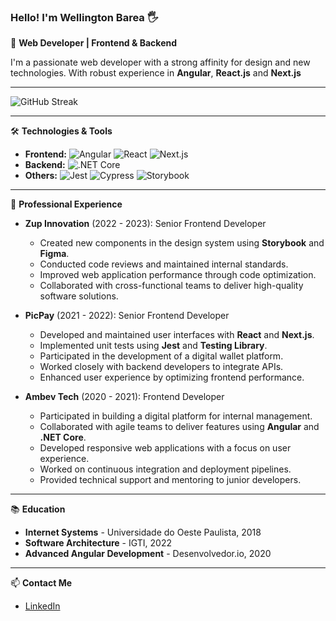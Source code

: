 ### Hello! I'm Wellington Barea 🖐

🎯 **Web Developer | Frontend & Backend**

I'm a passionate web developer with a strong affinity for design and new technologies. With robust experience in **Angular**, **React.js** and **Next.js**

---

![GitHub Streak](https://github-readme-streak-stats.herokuapp.com/?user=wellbarea&theme=dracula)

---

🛠 **Technologies & Tools**

- **Frontend:** ![Angular](https://img.shields.io/badge/Angular-DD0031?style=for-the-badge&logo=angular&logoColor=white) ![React](https://img.shields.io/badge/React-20232A?style=for-the-badge&logo=react&logoColor=61DAFB) ![Next.js](https://img.shields.io/badge/Next.js-000000?style=for-the-badge&logo=nextdotjs&logoColor=white)
- **Backend:** ![.NET Core](https://img.shields.io/badge/.NET_Core-5C2D91?style=for-the-badge&logo=.net&logoColor=white)
- **Others:** ![Jest](https://img.shields.io/badge/Jest-C21325?style=for-the-badge&logo=jest&logoColor=white) ![Cypress](https://img.shields.io/badge/Cypress-17202C?style=for-the-badge&logo=cypress&logoColor=white) ![Storybook](https://img.shields.io/badge/Storybook-FF4785?style=for-the-badge&logo=storybook&logoColor=white)

---

💼 **Professional Experience**

- **Zup Innovation** (2022 - 2023): Senior Frontend Developer
  - Created new components in the design system using **Storybook** and **Figma**.
  - Conducted code reviews and maintained internal standards.
  - Improved web application performance through code optimization.
  - Collaborated with cross-functional teams to deliver high-quality software solutions.

- **PicPay** (2021 - 2022): Senior Frontend Developer
  - Developed and maintained user interfaces with **React** and **Next.js**.
  - Implemented unit tests using **Jest** and **Testing Library**.
  - Participated in the development of a digital wallet platform.
  - Worked closely with backend developers to integrate APIs.
  - Enhanced user experience by optimizing frontend performance.

- **Ambev Tech** (2020 - 2021): Frontend Developer
  - Participated in building a digital platform for internal management.
  - Collaborated with agile teams to deliver features using **Angular** and **.NET Core**.
  - Developed responsive web applications with a focus on user experience.
  - Worked on continuous integration and deployment pipelines.
  - Provided technical support and mentoring to junior developers.

---

📚 **Education**

- **Internet Systems** - Universidade do Oeste Paulista, 2018
- **Software Architecture** - IGTI, 2022
- **Advanced Angular Development** - Desenvolvedor.io, 2020

---

📫 **Contact Me**

- [LinkedIn](https://www.linkedin.com/in/wellington-b-043331226/)
